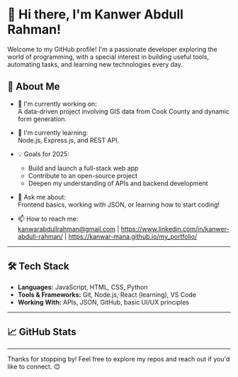 # 👋 Hi there, I'm Kanwer Abdull Rahman!

Welcome to my GitHub profile! I'm a passionate developer exploring the world of programming, with a special interest in building useful tools, automating tasks, and learning new technologies every day.

## 🚀 About Me

- 🔭 I'm currently working on:  
  A data-driven project involving GIS data from Cook County and dynamic form generation.

- 🌱 I'm currently learning:  
  Node.js, Express.js, and REST API.

- 💡 Goals for 2025:  
  - Build and launch a full-stack web app  
  - Contribute to an open-source project  
  - Deepen my understanding of APIs and backend development

- 💬 Ask me about:  
  Frontend basics, working with JSON, or learning how to start coding!

- 📫 How to reach me:  
  kanwarabdullrahman@gmail.com | https://www.linkedin.com/in/kanwer-abdull-rahman/ | https://kanwar-mana.github.io/my_portfolio/

---

## 🛠️ Tech Stack

- **Languages:** JavaScript, HTML, CSS, Python  
- **Tools & Frameworks:** Git, Node.js, React (learning), VS Code  
- **Working With:** APIs, JSON, GitHub, basic UI/UX principles  


---

## 📈 GitHub Stats

[](https://github-readme-stats.vercel.app/api?username=kanwar-mana&show_icons=true&theme=default)

---

Thanks for stopping by! Feel free to explore my repos and reach out if you'd like to connect. 😊
